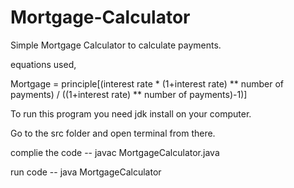 # Mortgage-Calculator
Simple Mortgage Calculator to calculate payments.

equations used,

Mortgage = principle[(interest rate * (1+interest rate) ** number of payments) / ((1+interest rate) ** number of payments)-1)]

To run this program you need jdk install on your computer. 

Go to the src folder and open terminal from there.

complie the code  -- javac MortgageCalculator.java 

run code  -- java MortgageCalculator
